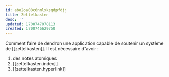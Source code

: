 ```yaml
---
id: abo2oa08c6nmlxksqdpfdjj
title: Zettelkasten
desc: ''
updated: 1700747078113
created: 1700746629750
---
```


Comment faire de dendron une application capable de soutenir un système de [[zettelkasten]]. Il est nécessaire d'avoir :

1. des notes atomiques
2. [[zettelkasten.index]]
3. [[zettelkasten.hyperlink]]
